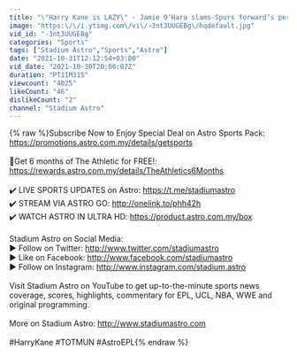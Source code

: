 ```yaml
---
title: "\"Harry Kane is LAZY\" - Jamie O’Hara slams Spurs forward’s performance | Astro SuperSport"
image: "https:\/\/i.ytimg.com\/vi\/-3nt3UUGEBg\/hqdefault.jpg"
vid_id: "-3nt3UUGEBg"
categories: "Sports"
tags: ["Stadium Astro","Sports","Astro"]
date: "2021-10-31T12:12:54+03:00"
vid_date: "2021-10-30T20:00:07Z"
duration: "PT11M31S"
viewcount: "4025"
likeCount: "46"
dislikeCount: "2"
channel: "Stadium Astro"
---
```

{% raw %}Subscribe Now to Enjoy Special Deal on Astro Sports Pack: <a rel="nofollow" target="blank" href="https://promotions.astro.com.my/details/getsports">https://promotions.astro.com.my/details/getsports</a><br /><br />📢Get 6 months of The Athletic for FREE!: <a rel="nofollow" target="blank" href="https://rewards.astro.com.my/details/TheAthletics6Months">https://rewards.astro.com.my/details/TheAthletics6Months</a><br /><br />✔️ LIVE SPORTS UPDATES on Astro: <a rel="nofollow" target="blank" href="https://t.me/stadiumastro">https://t.me/stadiumastro</a><br />✔️ STREAM VIA ASTRO GO: <a rel="nofollow" target="blank" href="http://onelink.to/phh42h">http://onelink.to/phh42h</a><br />✔️ WATCH ASTRO IN ULTRA HD: <a rel="nofollow" target="blank" href="https://product.astro.com.my/box">https://product.astro.com.my/box</a><br /><br /> Stadium Astro on Social Media:<br />► Follow on Twitter: <a rel="nofollow" target="blank" href="http://www.twitter.com/stadiumastro">http://www.twitter.com/stadiumastro</a><br />► Like on Facebook: <a rel="nofollow" target="blank" href="http://www.facebook.com/stadiumastro">http://www.facebook.com/stadiumastro</a><br />► Follow on Instagram: <a rel="nofollow" target="blank" href="http://www.instagram.com/stadium.astro">http://www.instagram.com/stadium.astro</a><br /> <br />Visit Stadium Astro on YouTube to get up-to-the-minute sports news coverage, scores, highlights, commentary for EPL, UCL, NBA, WWE and original programming.<br /> <br />More on Stadium Astro: <a rel="nofollow" target="blank" href="http://www.stadiumastro.com">http://www.stadiumastro.com</a><br /><br />#HarryKane #TOTMUN #AstroEPL{% endraw %}
